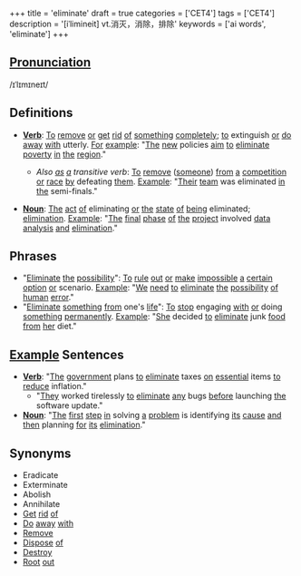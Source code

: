 +++
title = 'eliminate'
draft = true
categories = ['CET4']
tags = ['CET4']
description = '[iˈlimineit] vt.消灭，消除，排除'
keywords = ['ai words', 'eliminate']
+++

## [Pronunciation](/en/post/pronunciation/)
/ɪˈlɪmɪneɪt/

## Definitions
- **[Verb](/en/post/verb/)**: [To](/en/post/to/) [remove](/en/post/remove/) [or](/en/post/or/) [get](/en/post/get/) [rid](/en/post/rid/) [of](/en/post/of/) [something](/en/post/something/) [completely](/en/post/completely/); [to](/en/post/to/) extinguish [or](/en/post/or/) [do](/en/post/do/) [away](/en/post/away/) [with](/en/post/with/) utterly. [For](/en/post/for/) [example](/en/post/example/): "[The](/en/post/the/) [new](/en/post/new/) policies [aim](/en/post/aim/) [to](/en/post/to/) [eliminate](/en/post/eliminate/) [poverty](/en/post/poverty/) [in](/en/post/in/) [the](/en/post/the/) [region](/en/post/region/)."
  - _Also [as](/en/post/as/) [a](/en/post/a/) transitive verb_: [To](/en/post/to/) [remove](/en/post/remove/) ([someone](/en/post/someone/)) [from](/en/post/from/) [a](/en/post/a/) [competition](/en/post/competition/) [or](/en/post/or/) [race](/en/post/race/) [by](/en/post/by/) defeating [them](/en/post/them/). [Example](/en/post/example/): "[Their](/en/post/their/) [team](/en/post/team/) was eliminated [in](/en/post/in/) [the](/en/post/the/) semi-finals."
  
- **[Noun](/en/post/noun/)**: [The](/en/post/the/) [act](/en/post/act/) [of](/en/post/of/) eliminating [or](/en/post/or/) [the](/en/post/the/) [state](/en/post/state/) [of](/en/post/of/) [being](/en/post/being/) eliminated; [elimination](/en/post/elimination/). [Example](/en/post/example/): "[The](/en/post/the/) [final](/en/post/final/) [phase](/en/post/phase/) [of](/en/post/of/) [the](/en/post/the/) [project](/en/post/project/) involved [data](/en/post/data/) [analysis](/en/post/analysis/) [and](/en/post/and/) [elimination](/en/post/elimination/)."

## Phrases
- "[Eliminate](/en/post/eliminate/) [the](/en/post/the/) [possibility](/en/post/possibility/)": [To](/en/post/to/) [rule](/en/post/rule/) [out](/en/post/out/) [or](/en/post/or/) [make](/en/post/make/) [impossible](/en/post/impossible/) [a](/en/post/a/) [certain](/en/post/certain/) [option](/en/post/option/) [or](/en/post/or/) scenario. [Example](/en/post/example/): "[We](/en/post/we/) [need](/en/post/need/) [to](/en/post/to/) [eliminate](/en/post/eliminate/) [the](/en/post/the/) [possibility](/en/post/possibility/) [of](/en/post/of/) [human](/en/post/human/) [error](/en/post/error/)."
- "[Eliminate](/en/post/eliminate/) [something](/en/post/something/) [from](/en/post/from/) one's [life](/en/post/life/)": [To](/en/post/to/) [stop](/en/post/stop/) engaging [with](/en/post/with/) [or](/en/post/or/) doing [something](/en/post/something/) [permanently](/en/post/permanently/). [Example](/en/post/example/): "[She](/en/post/she/) decided [to](/en/post/to/) [eliminate](/en/post/eliminate/) junk [food](/en/post/food/) [from](/en/post/from/) [her](/en/post/her/) diet."

## [Example](/en/post/example/) Sentences
- **[Verb](/en/post/verb/)**: "[The](/en/post/the/) [government](/en/post/government/) plans [to](/en/post/to/) [eliminate](/en/post/eliminate/) taxes [on](/en/post/on/) [essential](/en/post/essential/) items [to](/en/post/to/) [reduce](/en/post/reduce/) inflation."
  - "[They](/en/post/they/) worked tirelessly [to](/en/post/to/) [eliminate](/en/post/eliminate/) [any](/en/post/any/) bugs [before](/en/post/before/) launching [the](/en/post/the/) software update."
- **[Noun](/en/post/noun/)**: "[The](/en/post/the/) [first](/en/post/first/) [step](/en/post/step/) [in](/en/post/in/) solving [a](/en/post/a/) [problem](/en/post/problem/) is identifying [its](/en/post/its/) [cause](/en/post/cause/) [and](/en/post/and/) [then](/en/post/then/) planning [for](/en/post/for/) [its](/en/post/its/) [elimination](/en/post/elimination/)."

## Synonyms
- Eradicate
- Exterminate
- Abolish
- Annihilate
- [Get](/en/post/get/) [rid](/en/post/rid/) [of](/en/post/of/)
- [Do](/en/post/do/) [away](/en/post/away/) [with](/en/post/with/)
- [Remove](/en/post/remove/)
- [Dispose](/en/post/dispose/) [of](/en/post/of/)
- [Destroy](/en/post/destroy/)
- [Root](/en/post/root/) [out](/en/post/out/)
